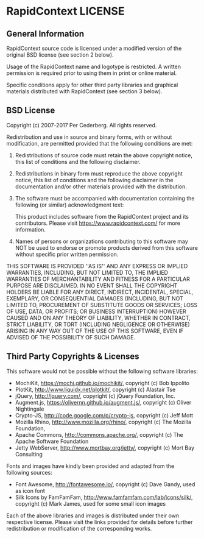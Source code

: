 RapidContext LICENSE
====================

General Information
-------------------
RapidContext source code is licensed under a modified version of the
original BSD license (see section 2 below).

Usage of the RapidContext name and logotype is restricted. A written
permission is required prior to using them in print or online material.

Specific conditions apply for other third party libraries and graphical
materials distributed with RapidContext (see section 3 below).


BSD License
-----------
Copyright (c) 2007-2017 Per Cederberg. All rights reserved.

Redistribution and use in source and binary forms, with or without
modification, are permitted provided that the following conditions are met:

  1. Redistributions of source code must retain the above copyright notice,
     this list of conditions and the following disclaimer.

  2. Redistributions in binary form must reproduce the above copyright
     notice, this list of conditions and the following disclaimer in the
     documentation and/or other materials provided with the distribution.

  3. The software must be accompanied with documentation containing the
     following (or similar) acknowledgment text:

        This product includes software from the RapidContext project and
        its contributors. Please visit https://www.rapidcontext.com/ for
        more information.

  4. Names of persons or organizations contributing to this software may
     NOT be used to endorse or promote products derived from this software
     without specific prior written permission.

THIS SOFTWARE IS PROVIDED ''AS IS'' AND ANY EXPRESS OR IMPLIED WARRANTIES,
INCLUDING, BUT NOT LIMITED TO, THE IMPLIED WARRANTIES OF MERCHANTABILITY AND
FITNESS FOR A PARTICULAR PURPOSE ARE DISCLAIMED. IN NO EVENT SHALL THE
COPYRIGHT HOLDERS BE LIABLE FOR ANY DIRECT, INDIRECT, INCIDENTAL, SPECIAL,
EXEMPLARY, OR CONSEQUENTIAL DAMAGES (INCLUDING, BUT NOT LIMITED TO,
PROCUREMENT OF SUBSTITUTE GOODS OR SERVICES; LOSS OF USE, DATA, OR PROFITS;
OR BUSINESS INTERRUPTION) HOWEVER CAUSED AND ON ANY THEORY OF LIABILITY,
WHETHER IN CONTRACT, STRICT LIABILITY, OR TORT (INCLUDING NEGLIGENCE OR
OTHERWISE) ARISING IN ANY WAY OUT OF THE USE OF THIS SOFTWARE, EVEN IF
ADVISED OF THE POSSIBILITY OF SUCH DAMAGE.


Third Party Copyrights & Licenses
---------------------------------
This software would not be possible without the following software libraries:

  - MochiKit, https://mochi.github.io/mochikit/,
    copyright (c) Bob Ippolito
  - PlotKit, http://www.liquidx.net/plotkit/,
    copyright (c) Alastair Tse
  - jQuery, http://jquery.com/,
    copyright (c) jQuery Foundation, Inc.
  - Augment.js, https://olivernn.github.io/augment.js/,
    copyright (c) Oliver Nightingale
  - Crypto-JS, http://code.google.com/p/crypto-js,
    copyright (c) Jeff Mott
  - Mozilla Rhino, http://www.mozilla.org/rhino/,
    copyright (c) The Mozilla Foundation,
  - Apache Commons, http://commons.apache.org/,
    copyright (c) The Apache Software Foundation
  - Jetty WebServer, http://www.mortbay.org/jetty/,
    copyright (c) Mort Bay Consulting

Fonts and images have kindly been provided and adapted from the following
sources:

  - Font Awesome, http://fontawesome.io/, copyright (c) Dave Gandy,
    used as icon font
  - Silk Icons by FamFamFam, http://www.famfamfam.com/lab/icons/silk/,
    copyright (c) Mark James, used for some small icon images

Each of the above libraries and images is distributed under their own
respective license. Please visit the links provided for details before
further redistribution or modification of the corresponding works.
